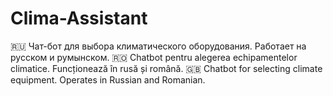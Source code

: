 # Clima-Assistant
🇷🇺 Чат-бот для выбора климатического оборудования. Работает на русском и румынском.   🇷🇴 Chatbot pentru alegerea echipamentelor climatice. Funcționează în rusă și română.   🇬🇧 Chatbot for selecting climate equipment. Operates in Russian and Romanian.
